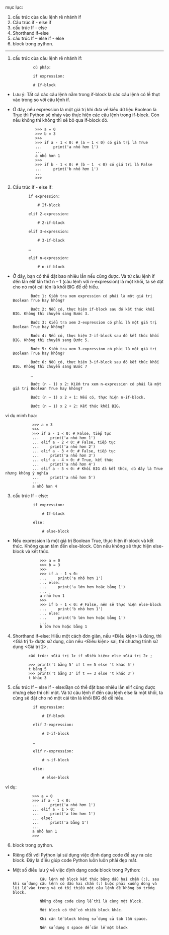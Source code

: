 mục lục: 


1. cấu trúc của câu lệnh rẽ nhánh if
2. Cấu trúc if - else if
3. cấu trúc If - else
4. Shorthand if-else
5. cấu trúc If – else if - else
6. block trong python.

------------------------------------------------------------------------------------





1. cấu trúc của câu lệnh rẽ nhánh if:

                cú pháp:

                if expression:

                # If-block
                
- Lưu ý: Tất cả các câu lệnh nằm trong if-block là các câu lệnh có lề thụt vào trong so với câu lệnh if. 

- Ở đây, nếu expression là một giá trị khi đưa về kiểu dữ liệu Boolean là True thì Python sẽ nhảy vào thực hiện các câu lệnh trong if-block. Còn nếu không thì không thì sẽ bỏ qua if-block đó.

                >>> a = 0
                >>> b = 3
                >>>
                >>> if a - 1 < 0: # (a – 1 < 0) có giá trị là True
                ...     print('a nhỏ hơn 1')
                ...
                a nhỏ hơn 1
                >>>
                >>> if b - 1 < 0: # (b – 1  < 0) có giá trị là False
                ...     print('b nhỏ hơn 1')
                ...
                >>>
2. Cấu trúc if - else if:

              if expression:

                  # If-block

              elif 2-expression:

                  # 2-if-block

              elif 3-expression:

                  # 3-if-block

              …

              elif n-expression:

                  # n-if-block
                  
- Ở đây, bạn có thể đặt bao nhiêu lần nếu cũng được. Và từ câu lệnh if đến lần elif lần thứ n – 1 (câu lệnh với n-expression) là một khối, ta sẽ đặt cho nó một cái tên là khối BIG để dễ hiểu.

              Bước 1: Kiểm tra xem expression có phải là một giá trị Boolean True hay không?

              Bước 2: Nếu có, thực hiện if-block sau đó kết thúc khối BIG. Không thì chuyển sang Bước 3.

              Bước 3: Kiểu tra xem 2-expression có phải là một giá trị Boolean True hay không?

              Bước 4: Nếu có, thực hiện 2-if-block sau đó kết thúc khối BIG. Không thì chuyển sang Bước 5.

              Bước 5: Kiểm tra xem 3-expression có phải là một giá trị Boolean True hay không?

              Bước 6: Nếu có, thực hiện 3-if-block sau đó kết thúc khối BIG. Không thì chuyển sang Bước 7

              …

              Bước (n - 1) x 2: Kiểm tra xem n-expression có phải là một giá trị Boolean True hay không?

              Bước (n – 1) x 2 + 1: Nếu có, thực hiện n-if-block.

              Bước (n – 1) x 2 + 2: Kết thúc khối BIG.

ví dụ minh họa:

                >>> a = 3
                >>>
                >>> if a - 1 < 0: # False, tiếp tục
                ...     print('a nhỏ hơn 1')
                ... elif a - 2 < 0: # False, tiếp tục
                ...     print('a nhỏ hơn 2')
                ... elif a - 3 < 0: # False, tiếp tục
                ...     print('a nhỏ hơn 3')
                ... elif a - 4 < 0: # True, kết thúc
                ...     print('a nhỏ hơn 4')
                ... elif a - 5 < 0: # Khối BIG đã kết thúc, dù đây là True nhưng không ý nghĩa
                ...     print('a nhỏ hơn 5')
                ...
                a nhỏ hơn 4

3. cấu trúc If - else:

                if expression:

                    # If-block

                else:

                    # else-block
                    
- Nếu expression là một giá trị Boolean True, thực hiện if-block và kết thúc. Không quan tâm đến else-block. Còn nếu không sẽ thực hiện else-block và kết thúc.

                  >>> a = 0
                  >>> b = 3
                  >>>
                  >>> if a - 1 < 0:
                  ...     print('a nhỏ hơn 1')
                  ... else:
                  ...     print('a lớn hơn hoặc bằng 1')
                  ...
                  a nhỏ hơn 1
                  >>>
                  >>> if b - 1 < 0: # False, nên sẽ thực hiện else-block
                  ...     print('b nhỏ hơn 1')
                  ... else:
                  ...     print('b lớn hơn hoặc bằng 1')
                  ...
                  b lớn hơn hoặc bằng 1

4. Shorthand if-else: Hiểu một cách đơn giản, nếu <Điều kiện> là đúng, thì <Giá trị 1> được sử dụng, còn nếu <Điều kiện> sai, thì chương trình sử dụng <Giá trị 2>.

              cấu trúc: <Giá trị 1> if <Điều kiện> else <Giá trị 2> ;

              >>> print('t bằng 5' if t == 5 else 't khác 5')
              t bằng 5
              >>> print('t bằng 3' if t == 3 else 't khác 3')
              t khác 3
              
5. cấu trúc If – else if - else:Bạn có thể đặt bao nhiêu lần elif cũng được nhưng else thì chỉ một. Và từ câu lệnh if đến câu lệnh else là một khối, ta cũng sẽ đặt cho nó một cái tên là khối BIG để dễ hiểu.

                if expression:

                    # If-block

                elif 2-expression:

                    # 2-if-block

                …

                elif n-expression:

                    # n-if-block

                else:

                    # else-block
                    
ví dụ:

                >>> a = 0
                >>> if a - 1 < 0:
                ...     print('a nhỏ hơn 1')
                ... elif a - 1 > 0:
                ...     print('a lớn hơn 1')
                ... else:
                ...     print('a bằng 1')
                ...
                a nhỏ hơn 1
                >>>


6. block trong python.

- Riêng đối với Python lại sử dụng việc định dạng code để suy ra các block. Đây là điều giúp code Python luôn luôn phải đẹp mắt.

- Một số điều lưu ý về việc định dạng code block trong Python:

                  Câu lệnh mở block kết thúc bằng dấu hai chấm (:), sau khi sử dụng câu lệnh có dấu hai chấm (:) buộc phải xuống dòng và lùi lề vào trong và có tối thiểu một câu lệnh để không bỏ trống block.

                  Những dòng code cùng lề thì là cùng một block.

                  Một block có thể có nhiều block khác.

                  Khi căn lề block không sử dụng cả tab lẫn space.

                  Nên sử dụng 4 space để căn lề một block


















